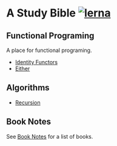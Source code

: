 # A Study Bible  [![lerna](https://img.shields.io/badge/maintained%20with-lerna-cc00ff.svg)](https://lernajs.io/)

## Functional Programing
A place for functional programing.
* [Identity Functors](packages/functional-programing/identity-functor)
* [Either](packages/functional-programing/either)

## Algorithms
* [Recursion](packages/algorithms/recursion)

## Book Notes
See [Book Notes](packages/book-notes) for a list of books.
